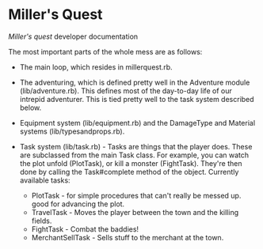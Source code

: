 # Miller's Quest

<i>Miller's quest</i> developer documentation

The most important parts of the whole mess are as follows:

* The main loop, which resides in millerquest.rb.

* The adventuring, which is defined pretty well in the Adventure module
  (lib/adventure.rb). This defines most of the day-to-day life of our
  intrepid adventurer. This is tied pretty well to the task system
  described below.

* Equipment system (lib/equipment.rb) and the DamageType and Material
  systems (lib/typesandprops.rb).
* Task system (lib/task.rb) - Tasks are things that the player does.
  These are subclassed from the main Task class.
  For example, you can watch the plot unfold (PlotTask), or kill a
  monster (FightTask). They're then done by calling the Task#complete
  method of the object. Currently available tasks:
  * PlotTask - for simple procedures that can't really be messed up.
    good for advancing the plot.
  * TravelTask - Moves the player between the town and the killing fields.
  * FightTask - Combat the baddies!
  * MerchantSellTask - Sells stuff to the merchant at the town.
